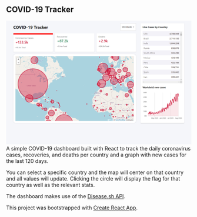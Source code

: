 ## COVID-19 Tracker
![COVID-19 Screenshot](covid-dashboard.png)
A simple COVID-19 dashboard built with React to track the daily coronavirus cases, recoveries, and deaths per country and a graph with new cases for the last 120 days.

You can select a specific country and the map will center on that country and all values will update. Clicking the circle will display the flag for that country as well as the relevant stats.

The dashboard makes use of the [Disease.sh API](https://disease.sh).

This project was bootstrapped with [Create React App](https://github.com/facebook/create-react-app).